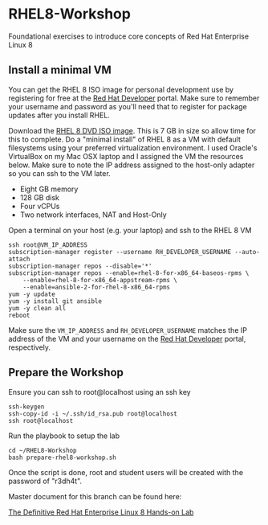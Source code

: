 # RHEL8-Workshop
Foundational exercises to introduce core concepts of Red Hat Enterprise Linux 8

## Install a minimal VM
You can get the RHEL 8 ISO image for personal development use by registering for free at the [Red Hat Developer](https://developers.redhat.com) portal.  Make sure to remember your username and password as you'll need that to register for package updates after you install RHEL.

Download the [RHEL 8 DVD ISO image](https://developers.redhat.com/products/rhel/download).  This is 7 GB in size so allow time for this to complete.
Do a "minimal install" of RHEL 8 as a VM with default filesystems using your preferred virtualization environment.  I used Oracle's VirtualBox on my Mac OSX laptop and I assigned the VM the resources below.  Make sure to note the IP address assigned to the host-only adapter so you can ssh to the VM later.

* Eight GB memory
* 128 GB disk
* Four vCPUs
* Two network interfaces, NAT and Host-Only

Open a terminal on your host (e.g. your laptop) and ssh to the RHEL 8 VM

    ssh root@VM_IP_ADDRESS
    subscription-manager register --username RH_DEVELOPER_USERNAME --auto-attach
    subscription-manager repos --disable='*'
    subscription-manager repos --enable=rhel-8-for-x86_64-baseos-rpms \
        --enable=rhel-8-for-x86_64-appstream-rpms \
        --enable=ansible-2-for-rhel-8-x86_64-rpms
    yum -y update
    yum -y install git ansible
    yum -y clean all
    reboot

Make sure the `VM_IP_ADDRESS` and `RH_DEVELOPER_USERNAME` matches the IP address of the VM and your username on the [Red Hat Developer](https://developers.redhat.com) portal, respectively.

## Prepare the Workshop

Ensure you can ssh to root@localhost using an ssh key

    ssh-keygen 
    ssh-copy-id -i ~/.ssh/id_rsa.pub root@localhost
    ssh root@localhost

Run the playbook to setup the lab

    cd ~/RHEL8-Workshop
    bash prepare-rhel8-workshop.sh 

Once the script is done, root and student users will be created with the password of "r3dh4t".

Master document for this branch can be found here:

[The Definitive Red Hat Enterprise Linux 8 Hands-on Lab](documentation/RHEL8-Workshop.adoc)

